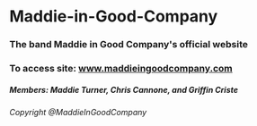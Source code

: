 # Maddie-in-Good-Company

### The band Maddie in Good Company's official website

### To access site: www.maddieingoodcompany.com

##### Members: Maddie Turner, Chris Cannone, and Griffin Criste

###### Copyright @MaddieInGoodCompany



